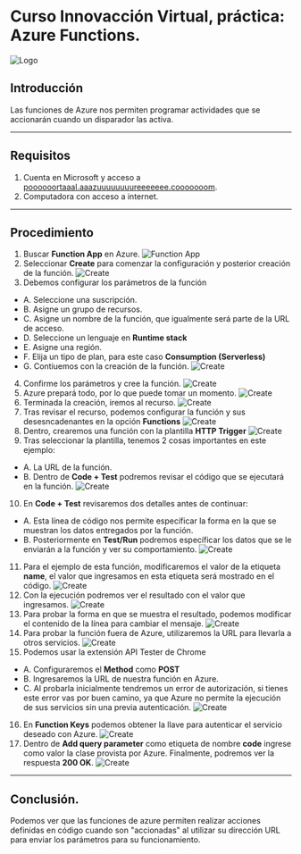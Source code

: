 # Curso Innovacción Virtual, práctica: Azure Functions.
![Logo](imgs/Logo.png)

## Introducción
Las funciones de Azure nos permiten programar actividades que se accionarán cuando un disparador las activa.

-------------
## Requisitos
1. Cuenta en Microsoft y acceso a [poooooortaaal.aaazuuuuuuuureeeeeee.cooooooom](portal.azure.com).
2. Computadora con acceso a internet.

-------------
## Procedimiento
1. Buscar **Function App** en Azure.
![Function App](imgs/F01.PNG)
2. Seleccionar **Create** para comenzar la configuración y posterior creación de la función.
![Create](imgs/F02.PNG)
3. Debemos configurar los parámetros de la función
- A. Seleccione una suscripción.
- B. Asigne un grupo de recursos.
- C. Asigne un nombre de la función, que igualmente será parte de la URL de acceso.
- D. Seleccione un lenguaje en **Runtime stack**
- E. Asigne una región.
- F. Elija un tipo de plan, para este caso **Consumption (Serverless)**
- G. Contiuemos con la creación de la función.
![Create](imgs/F03.PNG)
4. Confirme los parámetros y cree la función.
![Create](imgs/F04.PNG)
5. Azure prepará todo, por lo que puede tomar un momento.
![Create](imgs/F05.PNG)
6. Terminada la creación, iremos al recurso.
![Create](imgs/F06.PNG)
7. Tras revisar el recurso, podemos configurar la función y sus desesncadenantes en la opción **Functions**
![Create](imgs/F07.PNG)
8. Dentro, crearemos una función con la plantilla **HTTP Trigger**
![Create](imgs/F08.PNG)
9. Tras seleccionar la plantilla, tenemos 2 cosas importantes en este ejemplo:
- A. La URL de la función.
- B. Dentro de **Code + Test** podremos revisar el código que se ejecutará en la función.
![Create](imgs/F09.PNG)
10. En **Code + Test** revisaremos dos detalles antes de continuar:
- A. Esta línea de código nos permite específicar la forma en la que se muestran los datos entregados por la función.
- B. Posteriormente en **Test/Run** podremos específicar los datos que se le enviarán a la función y ver su comportamiento.
![Create](imgs/F10.PNG)
11. Para el ejemplo de esta función, modificaremos el valor de la etiqueta **name**, el valor que ingresamos en esta etiqueta será mostrado en el código.
![Create](imgs/F11.PNG)
12. Con la ejecución podremos ver el resultado con el valor que ingresamos.
![Create](imgs/F12.PNG)
13. Para probar la forma en que se muestra el resultado, podemos modificar el contenido de la línea para cambiar el mensaje.
![Create](imgs/F13.PNG)
14. Para probar la función fuera de Azure, utilizaremos la URL para llevarla a otros servicios.
![Create](imgs/F14.PNG)
15. Podemos usar la extensión API Tester de Chrome
- A. Configuraremos el **Method** como **POST**
- B. Ingresaremos la URL de nuestra función en Azure.
- C. Al probarla inicialmente tendremos un error de autorización, si tienes este error vas por buen camino, ya que Azure no permite la ejecución de sus servicios sin una previa autenticación.
![Create](imgs/F15.PNG)
16. En **Function Keys** podemos obtener la llave para autenticar el servicio deseado con Azure.
![Create](imgs/F16.PNG)
17. Dentro de **Add query parameter** como etiqueta de nombre **code** ingrese como valor la clase provista por Azure. Finalmente, podremos ver la respuesta **200 OK**.
![Create](imgs/F17.PNG)

----
## Conclusión.
Podemos ver que las funciones de azure permiten realizar acciones definidas en código cuando son "accionadas" al utilizar su dirección URL para enviar los parámetros para su funcionamiento.
